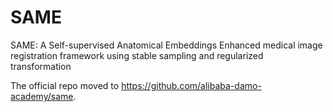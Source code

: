 # SAME
SAME: A Self-supervised Anatomical Embeddings Enhanced medical image registration framework using stable sampling and regularized transformation

The official repo moved to <https://github.com/alibaba-damo-academy/same>.
